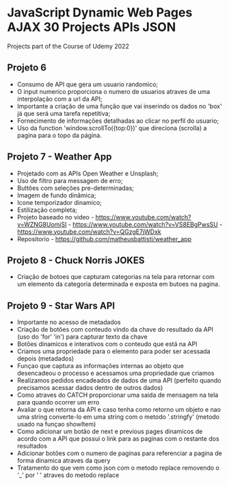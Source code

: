# JavaScript Dynamic Web Pages AJAX 30 Projects APIs JSON
Projects part of the Course of Udemy 2022

## Projeto 6
- Consumo de API que gera um usuario randomico;
- O input numerico proporciona o numero de usuarios atraves de uma interpolação com a url da API;
- Importante a criação de uma função que vai inserindo os dados no 'box' já que será uma tarefa repetitiva;
- Fornecimento de informações detalhadas ao clicar no perfil do usuario;
- Uso da function 'window.scrollTo({top:0})' que direciona (scrolla) a pagina para o topo da página.

## Projeto 7 - Weather App
- Projetado com as APIs Open Weather e Unsplash;
- Uso de filtro para messagem de erro;
- Buttões com seleções pre-determinadas;
- Imagem de fundo dinâmica;
- Icone temporizador dinamico;
- Estilização completa;
- Projeto baseado no video - https://www.youtube.com/watch?v=WZNG8UomjSI
                           - https://www.youtube.com/watch?v=VS8EBgPwsSU
                           - https://www.youtube.com/watch?v=QGzgE7jWDxk
- Repositorio              - https://github.com/matheusbattisti/weather_app

## Projeto 8 - Chuck Norris JOKES
- Criação de botoes que capturam categorias na tela para retornar com um elemento da categoria determinada e exposta em butoes na pagina.

## Projeto 9 - Star Wars API
- Importante no acesso de metadados
- Criação de botões com conteudo vindo da chave do resultado da API (uso do 'for' 'in') para capturar texto da chave
- Botões dinamicos e interativos com o conteudo que está na API
- Criamos uma propriedade para o elemento para poder ser acessada depois (metadados)
- Funçao que captura as informações internas ao objeto que desencadeou o processo e acessamos uma propriedade que criamos
- Realizamos pedidos encadeados de dados de uma API (perfeito quando precisamos acessar dados dentro de outros dados)
- Como atraves do CATCH proporcionar uma saida de mensagem na tela para quando ocorrer um erro
- Avaliar o que retorna da API e caso tenha como retorno um objeto e nao uma string converte-lo em uma string com o metodo '.stringfy' (metodo usado na funçao showItem)
- Como adicionar um botão de next e previous pages dinamicos de acordo com a API que possui o link para as paginas com o restante dos resultados
- Adicionar botões com o numero de paginas para referenciar a pagina de forma dinamica atraves da query
- Tratamento do que vem como json com o metodo replace removendo o '_' por ' ' atraves do metodo replace
